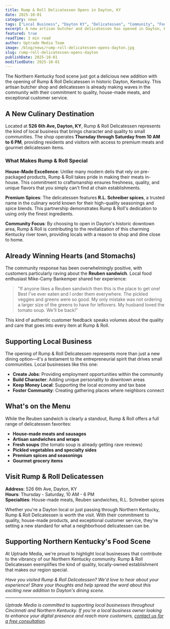 ```yaml
---
title: Rump & Roll Delicatessen Opens in Dayton, KY
date: 2025-10-01
category: news
tags: ["Local Business", "Dayton KY", "Delicatessen", "Community", "Food & Dining"]
excerpt: A new artisan butcher and delicatessen has opened in Dayton, Kentucky, bringing house-made meats and gourmet specialties to the Northern Kentucky community.
featured: true
readTime: 3 min read
author: Uptrade Media Team
image: /blog/news/rump-roll-delicatessen-opens-dayton.jpg
slug: rump-roll-delicatessen-opens-dayton
publishDate: 2025-10-01
modifiedDate: 2025-10-01
---
```


The Northern Kentucky food scene just got a delicious new addition with the opening of Rump & Roll Delicatessen in historic Dayton, Kentucky. This artisan butcher shop and delicatessen is already making waves in the community with their commitment to quality, house-made meats, and exceptional customer service.

## A New Culinary Destination

Located at **526 6th Ave, Dayton, KY**, Rump & Roll Delicatessen represents the kind of local business that brings character and quality to small communities. The shop operates **Thursday through Saturday from 10 AM to 6 PM**, providing residents and visitors with access to premium meats and gourmet delicatessen items.

### What Makes Rump & Roll Special

**House-Made Excellence**: Unlike many modern delis that rely on pre-packaged products, Rump & Roll takes pride in making their meats in-house. This commitment to craftsmanship ensures freshness, quality, and unique flavors that you simply can't find at chain establishments.

**Premium Spices**: The delicatessen features **R.L. Schreiber spices**, a trusted name in the culinary world known for their high-quality seasonings and spice blends. This partnership demonstrates Rump & Roll's dedication to using only the finest ingredients.

**Community Focus**: By choosing to open in Dayton's historic downtown area, Rump & Roll is contributing to the revitalization of this charming Kentucky river town, providing locals with a reason to shop and dine close to home.

## Already Winning Hearts (and Stomachs)

The community response has been overwhelmingly positive, with customers particularly raving about the **Reuben sandwich**. Local food enthusiast Mike-Camy Bankemper shared her experience:

> "If anyone likes a Reuben sandwich then this is the place to get one! Best I've ever eaten and I order them everywhere. The pickled veggies and greens were so good. My only mistake was not ordering a larger size of the greens to have for leftovers. My husband loved the tomato soup. We'll be back!"

This kind of authentic customer feedback speaks volumes about the quality and care that goes into every item at Rump & Roll.

## Supporting Local Business

The opening of Rump & Roll Delicatessen represents more than just a new dining option—it's a testament to the entrepreneurial spirit that drives small communities. Local businesses like this one:

- **Create Jobs**: Providing employment opportunities within the community
- **Build Character**: Adding unique personality to downtown areas
- **Keep Money Local**: Supporting the local economy and tax base
- **Foster Community**: Creating gathering places where neighbors connect

## What's on the Menu

While the Reuben sandwich is clearly a standout, Rump & Roll offers a full range of delicatessen favorites:

- **House-made meats and sausages**
- **Artisan sandwiches and wraps**
- **Fresh soups** (the tomato soup is already getting rave reviews)
- **Pickled vegetables and specialty sides**
- **Premium spices and seasonings**
- **Gourmet grocery items**

## Visit Rump & Roll Delicatessen

**Address**: 526 6th Ave, Dayton, KY  
**Hours**: Thursday - Saturday, 10 AM - 6 PM  
**Specialties**: House-made meats, Reuben sandwiches, R.L. Schreiber spices

Whether you're a Dayton local or just passing through Northern Kentucky, Rump & Roll Delicatessen is worth the visit. With their commitment to quality, house-made products, and exceptional customer service, they're setting a new standard for what a neighborhood delicatessen can be.

## Supporting Northern Kentucky's Food Scene

At Uptrade Media, we're proud to highlight local businesses that contribute to the vibrancy of our Northern Kentucky community. Rump & Roll Delicatessen exemplifies the kind of quality, locally-owned establishment that makes our region special.

*Have you visited Rump & Roll Delicatessen? We'd love to hear about your experience! Share your thoughts and help spread the word about this exciting new addition to Dayton's dining scene.*

---

*Uptrade Media is committed to supporting local businesses throughout Cincinnati and Northern Kentucky. If you're a local business owner looking to enhance your digital presence and reach more customers, [contact us for a free consultation](/free-audit).*
